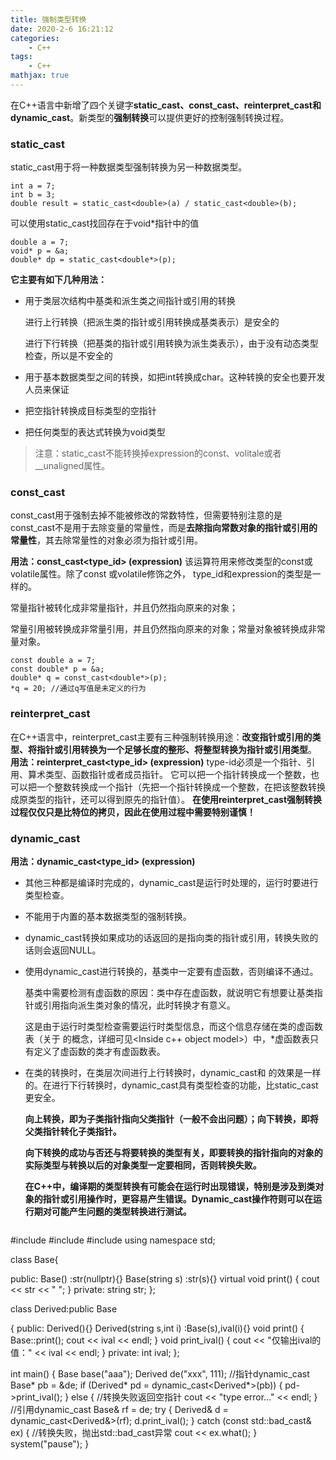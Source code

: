 ```yaml
---
title: 强制类型转换
date: 2020-2-6 16:21:12
categories:
    - C++
tags: 
    - C++
mathjax: true
---
```


在C++语言中新增了四个关键字**static_cast、const_cast、reinterpret_cast和dynamic_cast**。新类型的**强制转换**可以提供更好的控制强制转换过程。

### static_cast
static_cast用于将一种数据类型强制转换为另一种数据类型。
```
int a = 7;
int b = 3;
double result = static_cast<double>(a) / static_cast<double>(b);
```
可以使用static_cast找回存在于void*指针中的值
```
double a = 7;
void* p = &a;
double* dp = static_cast<double*>(p);
```

**它主要有如下几种用法：**
- 用于类层次结构中基类和派生类之间指针或引用的转换

    进行上行转换（把派生类的指针或引用转换成基类表示）是安全的
    
    进行下行转换（把基类的指针或引用转换为派生类表示），由于没有动态类型检查，所以是不安全的
- 用于基本数据类型之间的转换，如把int转换成char。这种转换的安全也要开发人员来保证
- 把空指针转换成目标类型的空指针
- 把任何类型的表达式转换为void类型
>注意：static_cast不能转换掉expression的const、volitale或者__unaligned属性。


### const_cast
const_cast用于强制去掉不能被修改的常数特性，但需要特别注意的是const_cast不是用于去除变量的常量性，而是**去除指向常数对象的指针或引用的常量性**，其去除常量性的对象必须为指针或引用。

**用法：const_cast<type_id> (expression)**
该运算符用来修改类型的const或volatile属性。除了const 或volatile修饰之外， type_id和expression的类型是一样的。

常量指针被转化成非常量指针，并且仍然指向原来的对象；

常量引用被转换成非常量引用，并且仍然指向原来的对象；常量对象被转换成非常量对象。
```
const double a = 7;
const double* p = &a;
double* q = const_cast<double*>(p);
*q = 20; //通过q写值是未定义的行为
```

### reinterpret_cast
在C++语言中，reinterpret_cast主要有三种强制转换用途：**改变指针或引用的类型、将指针或引用转换为一个足够长度的整形、将整型转换为指针或引用类型**。
**用法：reinterpret_cast<type_id> (expression)**
type-id必须是一个指针、引用、算术类型、函数指针或者成员指针。
它可以把一个指针转换成一个整数，也可以把一个整数转换成一个指针（先把一个指针转换成一个整数，在把该整数转换成原类型的指针，还可以得到原先的指针值）。
**在使用reinterpret_cast强制转换过程仅仅只是比特位的拷贝，因此在使用过程中需要特别谨慎！**

### dynamic_cast
**用法：dynamic_cast<type_id> (expression)**
 
- 其他三种都是编译时完成的，dynamic_cast是运行时处理的，运行时要进行类型检查。
- 不能用于内置的基本数据类型的强制转换。
- dynamic_cast转换如果成功的话返回的是指向类的指针或引用，转换失败的话则会返回NULL。
- 使用dynamic_cast进行转换的，基类中一定要有虚函数，否则编译不通过。

    基类中需要检测有虚函数的原因：类中存在虚函数，就说明它有想要让基类指针或引用指向派生类对象的情况，此时转换才有意义。

    这是由于运行时类型检查需要运行时类型信息，而这个信息存储在类的虚函数表（关于  的概念，详细可见<Inside c++ object model>）中，*虚函数表只有定义了虚函数的类才有虚函数表。

- 在类的转换时，在类层次间进行上行转换时，dynamic_cast和  的效果是一样的。在进行下行转换时，dynamic_cast具有类型检查的功能，比static_cast更安全。

    **向上转换，即为子类指针指向父类指针（一般不会出问题）；向下转换，即将父类指针转化子类指针。**

    **向下转换的成功与否还与将要转换的类型有关，即要转换的指针指向的对象的实际类型与转换以后的对象类型一定要相同，否则转换失败。**

    **在C++中，编译期的类型转换有可能会在运行时出现错误，特别是涉及到类对象的指针或引用操作时，更容易产生错误。Dynamic_cast操作符则可以在运行期对可能产生问题的类型转换进行测试。**
    ```
#include <iostream>
#include <string>
#include <vector>
using namespace std;

class Base{

public:
    Base() :str(nullptr){}
    Base(string s) :str(s){}
    virtual void print()
    {
        cout << str << "  ";
    }
private:
    string str;
};

class Derived:public Base

{
public:
    Derived(){}
    Derived(string s,int i) :Base(s),ival(i){}
    void print()
    {
        Base::print();
        cout << ival << endl;
    }
    void print_ival()
    {
        cout << "仅输出ival的值：" << ival << endl;
    }
private:
    int ival;
};


int main()
{
    Base base("aaa");
    Derived de("xxx", 111);
    //指针dynamic_cast
    Base* pb = &de;
    if (Derived* pd = dynamic_cast<Derived*>(pb))
    {
        pd->print_ival();
    }
    else
    {
        //转换失败返回空指针
        cout << "type error..." << endl;
    }
    //引用dynamic_cast
    Base& rf = de;
    try
    {
        Derived& d = dynamic_cast<Derived&>(rf);
        d.print_ival();
    }
    catch (const std::bad_cast& ex)
    {
        //转换失败，抛出std::bad_cast异常
        cout << ex.what();
    }
    system("pause");
}
```
